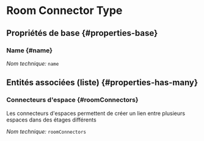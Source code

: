 #  Room Connector Type
<!--- THIS FILE IS GENERATED PLEASE DO NOT EDIT IT DIRECTLY --->



## Propriétés de base {#properties-base}

### Name {#name}



*Nom technique:* ```name```




## Entités associées (liste) {#properties-has-many}

### Connecteurs d'espace {#roomConnectors}

Les connecteurs d'espaces permettent de créer un lien entre plusieurs espaces dans des étages différents

*Nom technique:* ```roomConnectors```




